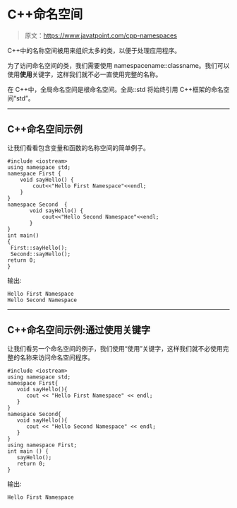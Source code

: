 # C++命名空间

> 原文：<https://www.javatpoint.com/cpp-namespaces>

C++中的名称空间被用来组织太多的类，以便于处理应用程序。

为了访问命名空间的类，我们需要使用 namespacename::classname。我们可以使用**使用**关键字，这样我们就不必一直使用完整的名称。

在 C++中，全局命名空间是根命名空间。全局::std 将始终引用 C++框架的命名空间“std”。

* * *

## C++命名空间示例

让我们看看包含变量和函数的名称空间的简单例子。

```
#include <iostream>
using namespace std;
namespace First {  
    void sayHello() { 
        cout<<"Hello First Namespace"<<endl;        
    }  
}  
namespace Second  {  
       void sayHello() { 
           cout<<"Hello Second Namespace"<<endl; 
       }  
} 
int main()
{
 First::sayHello();
 Second::sayHello();
return 0;
}

```

输出:

```
Hello First Namespace
Hello Second Namespace

```

* * *

## C++命名空间示例:通过使用关键字

让我们看另一个命名空间的例子，我们使用“使用”关键字，这样我们就不必使用完整的名称来访问命名空间程序。

```
#include <iostream>
using namespace std;
namespace First{
   void sayHello(){
      cout << "Hello First Namespace" << endl;
   }
}
namespace Second{
   void sayHello(){
      cout << "Hello Second Namespace" << endl;
   }
}
using namespace First;
int main () {
   sayHello();
   return 0;
}

```

输出:

```
Hello First Namespace	

```